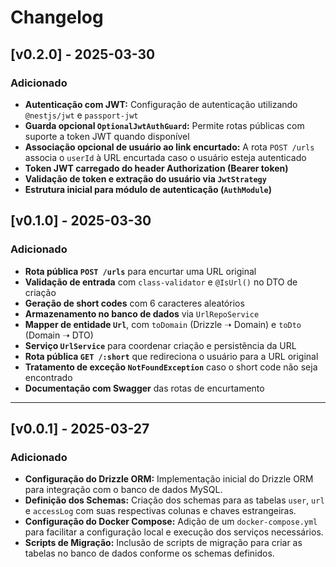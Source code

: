 # Changelog

## [v0.2.0] - 2025-03-30

### Adicionado

- **Autenticação com JWT:** Configuração de autenticação utilizando `@nestjs/jwt` e `passport-jwt`
- **Guarda opcional `OptionalJwtAuthGuard`:** Permite rotas públicas com suporte a token JWT quando disponível
- **Associação opcional de usuário ao link encurtado:** A rota `POST /urls` associa o `userId` à URL encurtada caso o usuário esteja autenticado
- **Token JWT carregado do header Authorization (Bearer token)**
- **Validação de token e extração do usuário via `JwtStrategy`**
- **Estrutura inicial para módulo de autenticação (`AuthModule`)**

## [v0.1.0] - 2025-03-30

### Adicionado

- **Rota pública `POST /urls`** para encurtar uma URL original
- **Validação de entrada** com `class-validator` e `@IsUrl()` no DTO de criação
- **Geração de short codes** com 6 caracteres aleatórios
- **Armazenamento no banco de dados** via `UrlRepoService`
- **Mapper de entidade `Url`**, com `toDomain` (Drizzle ➝ Domain) e `toDto` (Domain ➝ DTO)
- **Serviço `UrlService`** para coordenar criação e persistência da URL
- **Rota pública `GET /:short`** que redireciona o usuário para a URL original
- **Tratamento de exceção `NotFoundException`** caso o short code não seja encontrado
- **Documentação com Swagger** das rotas de encurtamento

---

## [v0.0.1] - 2025-03-27

### Adicionado

- **Configuração do Drizzle ORM:** Implementação inicial do Drizzle ORM para integração com o banco de dados MySQL.
- **Definição dos Schemas:** Criação dos schemas para as tabelas `user`, `url` e `accessLog` com suas respectivas colunas e chaves estrangeiras.
- **Configuração do Docker Compose:** Adição de um `docker-compose.yml` para facilitar a configuração local e execução dos serviços necessários.
- **Scripts de Migração:** Inclusão de scripts de migração para criar as tabelas no banco de dados conforme os schemas definidos.
